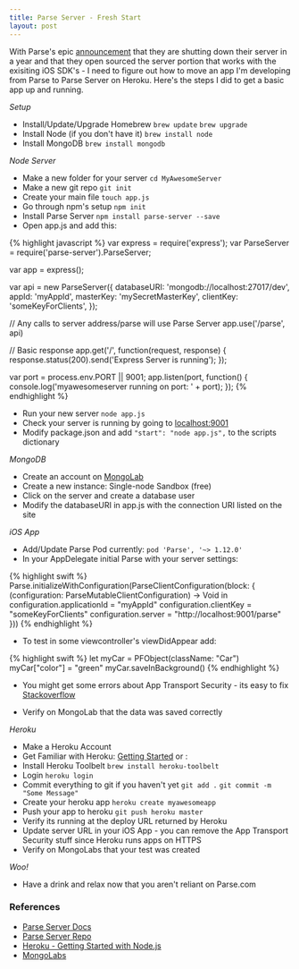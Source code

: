 ```yaml
---
title: Parse Server - Fresh Start
layout: post
---
```


With Parse's epic [announcement](http://blog.parse.com/announcements/moving-on/) that they are shutting down their server in a year and that they open sourced the server portion that works with the exisiting iOS SDK's - I need to figure out how to move an app I'm developing from Parse to Parse Server on Heroku. Here's the steps I did to get a basic app up and running. 

*Setup*

- Install/Update/Upgrade Homebrew `brew update` `brew upgrade`
- Install Node (if you don't have it)  `brew install node`
- Install MongoDB `brew install mongodb`

*Node Server*

- Make a new folder for your server `cd MyAwesomeServer`
- Make a new git repo `git init`
- Create your main file `touch app.js` 
- Go through npm's setup `npm init`
- Install Parse Server `npm install parse-server --save`
- Open app.js and add this: 

{% highlight javascript %}
var express = require('express');
var ParseServer = require('parse-server').ParseServer;

var app = express();

var api = new ParseServer({
	databaseURI: 'mongodb://localhost:27017/dev',
  	appId: 'myAppId',
  	masterKey: 'mySecretMasterKey',
  	clientKey: 'someKeyForClients',
});

// Any calls to server address/parse will use Parse Server
app.use('/parse', api)

// Basic response
app.get('/', function(request, response) {
	response.status(200).send('Express Server is running');
});

var port = process.env.PORT || 9001;
app.listen(port, function() {
	console.log('myawesomeserver running on port: ' + port);
});
{% endhighlight %}

- Run your new server `node app.js`
- Check your server is running by going to [localhost:9001](localhost:9001)
- Modify package.json and add `"start": "node app.js",` to the scripts dictionary


*MongoDB*

- Create an account on [MongoLab](https://mongolab.com/)
- Create a new instance: Single-node Sandbox (free)
- Click on the server and create a database user 
- Modify the databaseURI in app.js with the connection URI listed on the site 

*iOS App*

- Add/Update Parse Pod currently: `pod 'Parse', '~> 1.12.0'`
- In your AppDelegate initial Parse with your server settings:

{% highlight swift %}
Parse.initializeWithConfiguration(ParseClientConfiguration(block: { (configuration: ParseMutableClientConfiguration) -> Void in
            configuration.applicationId = "myAppId"
            configuration.clientKey = "someKeyForClients"
            configuration.server = "http://localhost:9001/parse"
}))
{% endhighlight %}

- To test in some viewcontroller's viewDidAppear add: 

{% highlight swift %}
let myCar = PFObject(className: "Car")
myCar["color"] = "green"
myCar.saveInBackground()
{% endhighlight %}

- You might get some errors about App Transport Security - its easy to fix [Stackoverflow](http://stackoverflow.com/questions/32631184/the-resource-could-not-be-loaded-because-the-app-transport-security-policy-requi)

- Verify on MongoLab that the data was saved correctly

*Heroku*

- Make a Heroku Account 
- Get Familiar with Heroku: [Getting Started](https://devcenter.heroku.com/articles/getting-started-with-nodejs#introduction) or :
- Install Heroku Toolbelt `brew install heroku-toolbelt`
- Login `heroku login`
- Commit everything to git if you haven't yet `git add .` `git commit -m "Some Message"`
- Create your heroku app `heroku create myawesomeapp`
- Push your app to heroku `git push heroku master`
- Verify its running at the deploy URL returned by Heroku 
- Update server URL in your iOS App - you can remove the App Transport Security stuff since Heroku runs apps on HTTPS
- Verify on MongoLabs that your test was created

*Woo!*

- Have a drink and relax now that you aren't reliant on Parse.com 

### References

- [Parse Server Docs](https://parse.com/docs/server/guide#overview)
- [Parse Server Repo](https://github.com/ParsePlatform/parse-server)
- [Heroku - Getting Started with Node.js](https://devcenter.heroku.com/articles/getting-started-with-nodejs#introduction)
- [MongoLabs](https://mongolab.com/home)


